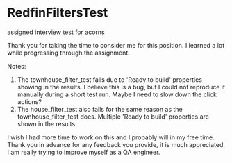 # RedfinFiltersTest
assigned interview test for acorns 

Thank you for taking the time to consider me for this position.  I learned a lot while progressing through the assignment.  

Notes:

1. The townhouse_filter_test fails due to 'Ready to build' properties showing in the results.  I believe this is a bug, but I 
    could not reproduce it manually during a short test run.  Maybe I need to slow down the click actions?
2. The house_filter_test also fails for the same reason as the townhouse_filter_test does.  Multiple 'Ready to build' properties
   are shown in the results.
   
I wish I had more time to work on this and I probably will in my free time.  Thank you in advance for any feedback you provide,
it is much appreciated.  I am really trying to improve myself as a QA engineer.
